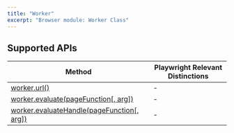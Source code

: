 ```yaml
---
title: "Worker"
excerpt: "Browser module: Worker Class"
---
```


<BrowserDocsWIP/>

## Supported APIs

| Method | Playwright Relevant Distinctions |
| - |  - |
| <a href="https://playwright.dev/docs/api/class-worker#worker-url" target="_blank" >worker.url()</a> | - |
| <a href="https://playwright.dev/docs/api/class-worker#worker-evaluate" target="_blank" >worker.evaluate(pageFunction[, arg])</a> | - | - |
| <a href="https://playwright.dev/docs/api/class-worker#worker-evaluate-handle" target="_blank" >worker.evaluateHandle(pageFunction[, arg])</a> | - | - |
